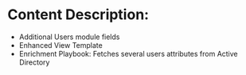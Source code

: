 # Content Description:
- Additional Users module fields
- Enhanced View Template
- Enrichment Playbook: Fetches several users attributes from Active Directory
